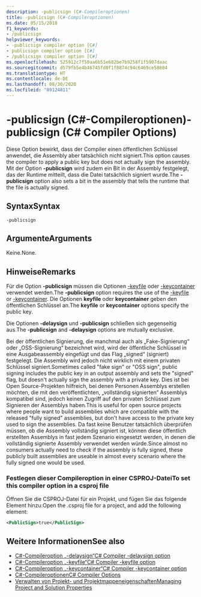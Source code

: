 ```yaml
---
description: -publicsign (C#-Compileroptionen)
title: -publicsign (C#-Compileroptionen)
ms.date: 05/15/2018
f1_keywords:
- /publicsign
helpviewer_keywords:
- -publicsign compiler option [C#]
- publicsign compiler option [C#]
- /publicsign compiler option [C#]
ms.openlocfilehash: 525912c7f50aa6b51e602be7b9258f1f5907daac
ms.sourcegitcommit: d579fb5e4b46745fd0f1f8874c94c6469ce58604
ms.translationtype: HT
ms.contentlocale: de-DE
ms.lasthandoff: 08/30/2020
ms.locfileid: "89124811"
---
```

# <a name="-publicsign-c-compiler-options"></a><span data-ttu-id="a538d-103">-publicsign (C#-Compileroptionen)</span><span class="sxs-lookup"><span data-stu-id="a538d-103">-publicsign (C# Compiler Options)</span></span>

<span data-ttu-id="a538d-104">Diese Option bewirkt, dass der Compiler einen öffentlichen Schlüssel anwendet, die Assembly aber tatsächlich nicht signiert.</span><span class="sxs-lookup"><span data-stu-id="a538d-104">This option causes the compiler to apply a public key but does not actually sign the assembly.</span></span> <span data-ttu-id="a538d-105">Mit der Option **-publicsign** wird zudem ein Bit in der Assembly festgelegt, das der Runtime mitteilt, dass die Datei tatsächlich signiert wurde.</span><span class="sxs-lookup"><span data-stu-id="a538d-105">The **-publicsign** option also sets a bit in the assembly that tells the runtime that the file is actually signed.</span></span>

## <a name="syntax"></a><span data-ttu-id="a538d-106">Syntax</span><span class="sxs-lookup"><span data-stu-id="a538d-106">Syntax</span></span>

```console
-publicsign
```

## <a name="arguments"></a><span data-ttu-id="a538d-107">Argumente</span><span class="sxs-lookup"><span data-stu-id="a538d-107">Arguments</span></span>

<span data-ttu-id="a538d-108">Keine.</span><span class="sxs-lookup"><span data-stu-id="a538d-108">None.</span></span>

## <a name="remarks"></a><span data-ttu-id="a538d-109">Hinweise</span><span class="sxs-lookup"><span data-stu-id="a538d-109">Remarks</span></span>

<span data-ttu-id="a538d-110">Für die Option **-publicsign** müssen die Optionen [-keyfile](keyfile-compiler-option.md) oder [-keycontainer](keycontainer-compiler-option.md) verwendet werden.</span><span class="sxs-lookup"><span data-stu-id="a538d-110">The **-publicsign** option requires the use of the [-keyfile](keyfile-compiler-option.md) or [-keycontainer](keycontainer-compiler-option.md).</span></span> <span data-ttu-id="a538d-111">Die Optionen **keyfile** oder **keycontainer** geben den öffentlichen Schlüssel an.</span><span class="sxs-lookup"><span data-stu-id="a538d-111">The **keyfile** or **keycontainer** options specify the public key.</span></span>

<span data-ttu-id="a538d-112">Die Optionen **-delaysign** und **-publicsign** schließen sich gegenseitig aus.</span><span class="sxs-lookup"><span data-stu-id="a538d-112">The **-publicsign** and **-delaysign** options are mutually exclusive.</span></span>

<span data-ttu-id="a538d-113">Bei der öffentlichen Signierung, die manchmal auch als „Fake-Signierung“ oder „OSS-Signierung“ bezeichnet wird, wird der öffentliche Schlüssel in eine Ausgabeassembly eingefügt und das Flag „signed“ (signiert) festgelegt. Die Assembly wird jedoch nicht wirklich mit einem privaten Schlüssel signiert.</span><span class="sxs-lookup"><span data-stu-id="a538d-113">Sometimes called "fake sign" or "OSS sign", public signing includes the public key in an output assembly and sets the "signed" flag, but doesn't actually sign the assembly with a private key.</span></span> <span data-ttu-id="a538d-114">Dies ist bei Open Source-Projekten hilfreich, bei denen Personen Assemblys erstellen möchten, die mit den veröffentlichten, „vollständig signierten“ Assemblys kompatibel sind, jedoch keinen Zugriff auf den privaten Schlüssel zum Signieren der Assemblys haben.</span><span class="sxs-lookup"><span data-stu-id="a538d-114">This is useful for open source projects where people want to build assemblies which are compatible with the released "fully signed" assemblies, but don't have access to the private key used to sign the assemblies.</span></span> <span data-ttu-id="a538d-115">Da fast keine Benutzer tatsächlich überprüfen müssen, ob die Assembly vollständig signiert ist, können diese öffentlich erstellten Assemblys in fast jedem Szenario eingesetzt werden, in denen die vollständig signierte Assembly verwendet werden würde.</span><span class="sxs-lookup"><span data-stu-id="a538d-115">Since almost no consumers actually need to check if the assembly is fully signed, these publicly built assemblies are useable in almost every scenario where the fully signed one would be used.</span></span>

### <a name="to-set-this-compiler-option-in-a-csproj-file"></a><span data-ttu-id="a538d-116">Festlegen dieser Compileroption in einer CSPROJ-Datei</span><span class="sxs-lookup"><span data-stu-id="a538d-116">To set this compiler option in a csproj file</span></span>

<span data-ttu-id="a538d-117">Öffnen Sie die CSPROJ-Datei für ein Projekt, und fügen Sie das folgende Element hinzu:</span><span class="sxs-lookup"><span data-stu-id="a538d-117">Open the .csproj file for a project, and add the following element:</span></span>

```xml
<PublicSign>true</PublicSign>
```

## <a name="see-also"></a><span data-ttu-id="a538d-118">Weitere Informationen</span><span class="sxs-lookup"><span data-stu-id="a538d-118">See also</span></span>

- [<span data-ttu-id="a538d-119">C#-Compileroption „-delaysign“</span><span class="sxs-lookup"><span data-stu-id="a538d-119">C# Compiler -delaysign option</span></span>](delaysign-compiler-option.md)
- [<span data-ttu-id="a538d-120">C#-Compileroption „-keyfile“</span><span class="sxs-lookup"><span data-stu-id="a538d-120">C# Compiler -keyfile option</span></span>](keyfile-compiler-option.md)
- [<span data-ttu-id="a538d-121">C#-Compileroption „-keycontainer“</span><span class="sxs-lookup"><span data-stu-id="a538d-121">C# Compiler -keycontainer option</span></span>](keycontainer-compiler-option.md)
- [<span data-ttu-id="a538d-122">C#-Compileroptionen</span><span class="sxs-lookup"><span data-stu-id="a538d-122">C# Compiler Options</span></span>](index.md)
- [<span data-ttu-id="a538d-123">Verwalten von Projekt- und Projektmappeneigenschaften</span><span class="sxs-lookup"><span data-stu-id="a538d-123">Managing Project and Solution Properties</span></span>](/visualstudio/ide/managing-project-and-solution-properties)
